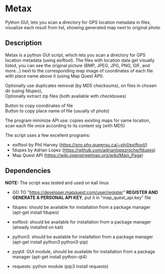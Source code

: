 # Metax
Python GUI, lets you scan a directory for GPS location metadata in files, visualize each result from list, showing generated map next to original photo

## Description

Metax is a python GUI script, which lets you scan a directory for GPS location metadata (using exiftool).
The files with location data get visually listed, you can see the original picture (BMP, JPEG, JPG, PNG, GIF, and more...)
next to the corresponding map image of coordinates of each file with place name above it (using Map Quest API).

Optionally use duplicates removal (by MD5 checksums), on files in chosen dir (using fdupes), \
Optionally extract zip files (both available with checkboxes)

Button to copy coordinates of file \
Button to copy place name of file (usually of photo)

The program minimize API use: copies existing maps for same location, scan each file once according to its content sig (with MD5)

The script uses a few excellent programs:
* exiftool by Phil Harvey (https://sno.phy.queensu.ca/~phil/exiftool/)
* fdupes by Adrian Lopez (https://github.com/adrianlopezroche/fdupes)
* Map Quest API (https://wiki.openstreetmap.org/wiki/Main_Page)


## Dependencies

**NOTE:** The script was tested and used on kali linux

* GO TO "https://developer.mapquest.com/user/register" **REGISTER AND GENERATE A PERSONAL API KEY**, put it in "map_quest_api.key" file

* fdupes: should be available for installation from a package manager (apt-get install fdupes)
* exiftool: should be available for installation from a package manager (already installed on kali)
* python3: should be available for installation from a package manager (apt-get install python3 python3-pip)
* pyqt4: GUI module, should be available for installation from a package manager (apt-get install python-qt4)
* requests: python module (pip3 install requests)
